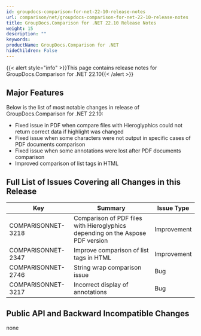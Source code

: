 ```yaml
---
id: groupdocs-comparison-for-net-22-10-release-notes
url: comparison/net/groupdocs-comparison-for-net-22-10-release-notes
title: GroupDocs.Comparison for .NET 22.10 Release Notes
weight: 15
description: ""
keywords: 
productName: GroupDocs.Comparison for .NET
hideChildren: False
---
```

{{< alert style="info" >}}This page contains release notes for GroupDocs.Comparison for .NET 22.10{{< /alert >}}

## Major Features

Below is the list of most notable changes in release of GroupDocs.Comparison for .NET 22.10:

*   Fixed issue in PDF when compare files with Hieroglyphics could not return correct data if highlight was changed
*   Fixed issue when some characters were not output in specific cases of PDF documents comparison
*   Fixed issue when some annotations were lost after PDF documents comparison
*   Improved comparison of list tags in HTML

## Full List of Issues Covering all Changes in this Release

| Key | Summary | Issue Type |
| --- | --- | --- |
| COMPARISONNET-3218 | Comparison of PDF files with Hieroglyphics depending on the Aspose PDF version | Improvement |
| COMPARISONNET-2347 | Improve comparison of list tags in HTML | Improvement |
| COMPARISONNET-2746 | String wrap comparison issue | Bug |
| COMPARISONNET-3217 | Incorrect display of annotations | Bug |

## Public API and Backward Incompatible Changes
none